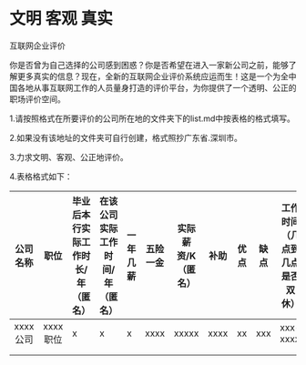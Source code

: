 # 文明                                                 客观                                                 真实

互联网企业评价

你是否曾为自己选择的公司感到困惑？你是否希望在进入一家新公司之前，能够了解更多真实的信息？现在，全新的互联网企业评价系统应运而生！这是一个为全中国各地从事互联网工作的人员量身打造的评价平台，为你提供了一个透明、公正的职场评价空间。

1.请按照格式在所要评价的公司所在地的文件夹下的list.md中按表格的格式填写。

2.如果没有该地址的文件夹可自行创建，格式照抄广东省.深圳市。

3.力求文明、客观、公正地评价。

4.表格格式如下：

| 公司名称 |   职位   | 毕业后本行实际工作时长/年（匿名） | 在该公司实际工作时间/年（匿名） | 一年几薪 | 五险一金 | 实际薪资/K（匿名） | 补助 | 优点 | 缺点 | 工作时间（几点到几点是否双休） | 备注 |
| :------: | :------: | --------------------------------- | ------------------------------- | -------- | -------- | ------------------ | ---- | ---- | ---- | ------------------------------ | ---- |
| xxxx公司 | xxxx职位 | x                                 | x                               | x        | xxxx     | xxxxx              | xxxx | xx   | xxx  | xxx-xxxx                       | xxxx |
|          |          |                                   |                                 |          |          |                    |      |      |      |                                |      |
|          |          |                                   |                                 |          |          |                    |      |      |      |                                |      |
